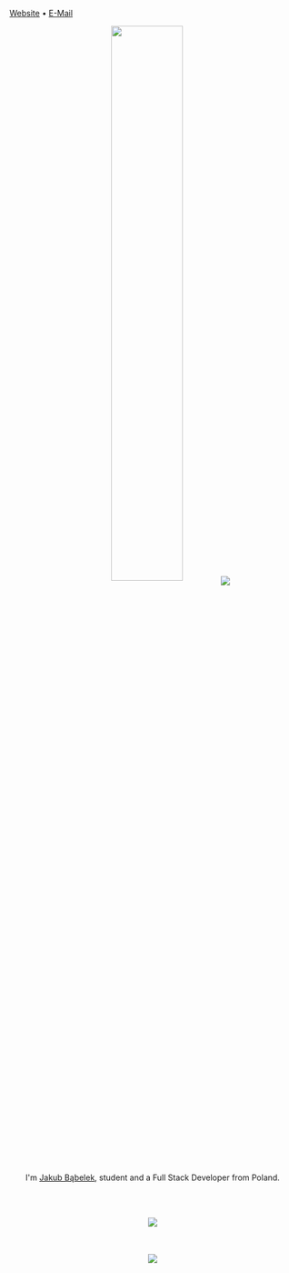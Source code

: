 [Website](https://bblk.pl/) • [E-Mail](mailto:jakub@bblk.pl)

<div align="center">
  <img src="https://rishavanand.github.io/static/images/greetings.gif" align="center" style="width: 50%" />
  <img src="https://visitor-badge.glitch.me/badge?page_id=jakoboo.jakoboo" align="center" />
  <br />
  <br />
  <br />
  <br />
  <p>I'm <a href="https://bblk.pl/">Jakub Bąbelek</a>, student and a Full Stack Developer from Poland.</p>
  <br />
  <br />
  <p>
    <img src="https://github-readme-stats.vercel.app/api?username=jakoboo&show_icons=true&icon_color=ff2050&text_color=565656&bg_color=ffffff&hide_title=true&hide_border=true&hide=contribs,issues" />
  </p>
  <br />
  <br />
  <a href="https://spotify-github-profile.vercel.app/api/view?uid=11131620181&redirect=true">
    <img src="https://spotify-github-profile.vercel.app/api/view?uid=11131620181&cover_image=false" />
  </a>
</div>
